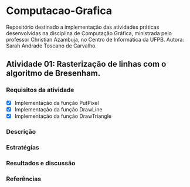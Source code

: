 # Computacao-Grafica
Repositório destinado a implementação das atividades práticas desenvolvidas na disciplina de Computação Gráfica, ministrada pelo professor Christian Azambuja, no Centro de Informática da UFPB.
Autora: Sarah Andrade Toscano de Carvalho.

## Atividade 01: Rasterização de linhas com o algoritmo de Bresenham. 
### Requisitos da atividade


- [x] Implementação da função PutPixel
- [x] Implementação da função DrawLine
- [x] Implementação da função DrawTriangle

### Descrição

### Estratégias

### Resultados e discussão

### Referências
